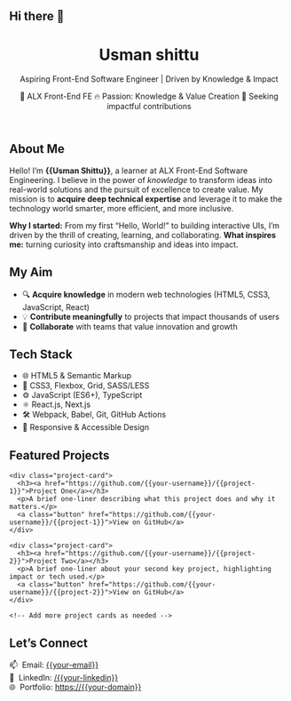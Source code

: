 ## Hi there 👋

<!--
**Rexydeen/Rexydeen** is a ✨ _special_ ✨ repository because its `README.md` (this file) appears on your GitHub profile.

Here are some ideas to get you started:

- 🔭 I’m currently working on ...
- 🌱 I’m currently learning ...
- 👯 I’m looking to collaborate on ...
- 🤔 I’m looking for help with ...
- 💬 Ask me about ...
- 📫 How to reach me: ...
- 😄 Pronouns: ...
- ⚡ Fun fact: ...
-->
<!DOCTYPE html>
<html lang="en">
<head>
  <meta charset="UTF-8" />
  <title> Usman Shittu – GitHub Profile</title>
  
</head>
<body>

  <header>
    <h1>Usman shittu</h1>
    <p class="lead">Aspiring Front-End Software Engineer | Driven by Knowledge &amp; Impact</p>
    <p>
      <span class="badge">💼 ALX Front-End FE</span>
      <span class="badge">🔥 Passion: Knowledge &amp; Value Creation</span>
      <span class="badge">🚀 Seeking impactful contributions</span>
    </p>
  </header>

  <section id="about">
    <h2>About Me</h2>
    <p>
      Hello! I’m <strong>{{Usman Shittu}}</strong>, a learner at ALX Front-End Software Engineering.  
      I believe in the power of <em>knowledge</em> to transform ideas into real-world solutions and the pursuit of excellence to create value.  
      My mission is to <strong>acquire deep technical expertise</strong> and leverage it to make the technology world smarter, more efficient, and more inclusive.
    </p>
    <p>
      <strong>Why I started:</strong>  
      From my first “Hello, World!” to building interactive UIs, I’m driven by the thrill of creating, learning, and collaborating.  
      <strong>What inspires me:</strong> turning curiosity into craftsmanship and ideas into impact.
    </p>
  </section>

  <section id="aim">
    <h2>My Aim</h2>
    <ul>
      <li>🔍 <strong>Acquire knowledge</strong> in modern web technologies (HTML5, CSS3, JavaScript, React)</li>
      <li>💡 <strong>Contribute meaningfully</strong> to projects that impact thousands of users</li>
      <li>🤝 <strong>Collaborate</strong> with teams that value innovation and growth</li>
    </ul>
  </section>

  <section id="tech-stack">
    <h2>Tech Stack</h2>
    <ul class="tech-list">
      <li>🌐 HTML5 &amp; Semantic Markup</li>
      <li>🎨 CSS3, Flexbox, Grid, SASS/LESS</li>
      <li>⚙️ JavaScript (ES6+), TypeScript</li>
      <li>⚛️ React.js, Next.js</li>
      <li>🛠️ Webpack, Babel, Git, GitHub Actions</li>
      <li>🎯 Responsive &amp; Accessible Design</li>
    </ul>
  </section>

  <section id="projects">
    <h2>Featured Projects</h2>
    
    <div class="project-card">
      <h3><a href="https://github.com/{{your-username}}/{{project-1}}">Project One</a></h3>
      <p>A brief one-liner describing what this project does and why it matters.</p>
      <a class="button" href="https://github.com/{{your-username}}/{{project-1}}">View on GitHub</a>
    </div>

    <div class="project-card">
      <h3><a href="https://github.com/{{your-username}}/{{project-2}}">Project Two</a></h3>
      <p>A brief one-liner about your second key project, highlighting impact or tech used.</p>
      <a class="button" href="https://github.com/{{your-username}}/{{project-2}}">View on GitHub</a>
    </div>

    <!-- Add more project cards as needed -->
  </section>

  <section id="contact">
    <h2>Let’s Connect</h2>
    <p>
      📫 &nbsp;Email: <a href="mailto:{{your-email}}">{{your-email}}</a><br/>
      🔗 &nbsp;LinkedIn: <a href="https://www.linkedin.com/in/{{your-linkedin}}">/{{your-linkedin}}</a><br/>
      🌐 &nbsp;Portfolio: <a href="https://{{your-domain}}">https://{{your-domain}}</a>
    </p>
  </section>

</body>
</html>
